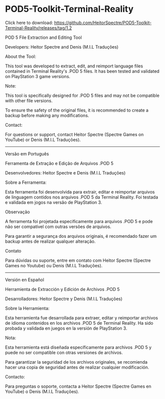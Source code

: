 # POD5-Toolkit-Terminal-Reality

Click here to download: https://github.com/HeitorSpectre/POD5-Toolkit-Terminal-Reality/releases/tag/1.2

POD 5 File Extraction and Editing Tool

Developers: Heitor Spectre and Denis (M.I.L Traduções)

About the Tool:

This tool was developed to extract, edit, and reimport language files contained in Terminal Reality's .POD 5 files. It has been tested and validated on PlayStation 3 game versions.

Note:

This tool is specifically designed for .POD 5 files and may not be compatible with other file versions.

To ensure the safety of the original files, it is recommended to create a backup before making any modifications.

Contact:

For questions or support, contact Heitor Spectre (Spectre Games on YouTube) or Denis (M.I.L Traduções).

---------------------------------------------------------------------------------------------------------------------

Versão em Português

Ferramenta de Extração e Edição de Arquivos .POD 5

Desenvolvedores: Heitor Spectre e Denis (M.I.L Traduções)

Sobre a Ferramenta:

Esta ferramenta foi desenvolvida para extrair, editar e reimportar arquivos de linguagem contidos nos arquivos .POD 5 da Terminal Reality. Foi testada e validada em jogos na versão de PlayStation 3.

Observação

A ferramenta foi projetada especificamente para arquivos .POD 5 e pode não ser compatível com outras versões de arquivos.

Para garantir a segurança dos arquivos originais, é recomendado fazer um backup antes de realizar qualquer alteração.

Contato

Para dúvidas ou suporte, entre em contato com Heitor Spectre (Spectre Games no Youtube) ou Denis (M.I.L Traduções).

---------------------------------------------------------------------------------------------------------------------

Versión en Español

Herramienta de Extracción y Edición de Archivos .POD 5

Desarrolladores: Heitor Spectre y Denis (M.I.L Traduções)

Sobre la Herramienta:

Esta herramienta fue desarrollada para extraer, editar y reimportar archivos de idioma contenidos en los archivos .POD 5 de Terminal Reality. Ha sido probada y validada en juegos en la versión de PlayStation 3.

Nota:

Esta herramienta está diseñada específicamente para archivos .POD 5 y puede no ser compatible con otras versiones de archivos.

Para garantizar la seguridad de los archivos originales, se recomienda hacer una copia de seguridad antes de realizar cualquier modificación.

Contacto:

Para preguntas o soporte, contacta a Heitor Spectre (Spectre Games en YouTube) o Denis (M.I.L Traduções).
